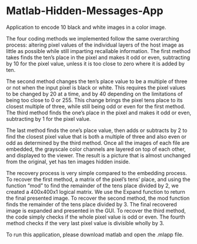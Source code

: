 # Matlab-Hidden-Messages-App
Application to encode 10 black and white images in a color image.

The four coding methods we implemented follow the same overarching process: altering
pixel values of the individual layers of the host image as little as possible while still imparting
recallable information. The first method takes finds the ten’s place in the pixel and makes it odd
or even, subtracting by 10 for the pixel value, unless it is too close to zero where it is added by
ten.

The second method changes the ten’s place value to be a multiple of three or not when the
input pixel is black or white. This requires the pixel values to be changed by 20 at a time, and by
40 depending on the limitations of being too close to 0 or 255. This change brings the pixel tens
place to its closest multiple of three, while still being odd or even for the first method.
The third method finds the one’s place in the pixel and makes it odd or even, subtracting by 1
for the pixel value.

The last method finds the one’s place value, then adds or subtracts by 2 to find the closest pixel
value that is both a multiple of three and also even or odd as determined by the third method.
Once all the images of each file are embedded, the grayscale color channels are layered on top
of each other, and displayed to the viewer. The result is a picture that is almost unchanged from
the original, yet has ten images hidden inside.

The recovery process is very simple compared to the embedding process. To recover the first
method, a matrix of the pixel’s tens’ place, and using the function “mod” to find the remainder of
the tens place divided by 2, we created a 400x400x1 logical matrix. We use the Expand function
to return the final presented image. To recover the second method, the mod function finds the
remainder of the tens place divided by 3. The final recovered image is expanded and presented
in the GUI. To recover the third method, the code simply checks if the whole pixel value is odd
or even. The fourth method checks if the very last pixel value is divisible wholly by 3.

To run this application, please download matlab and open the .mlapp file. 
